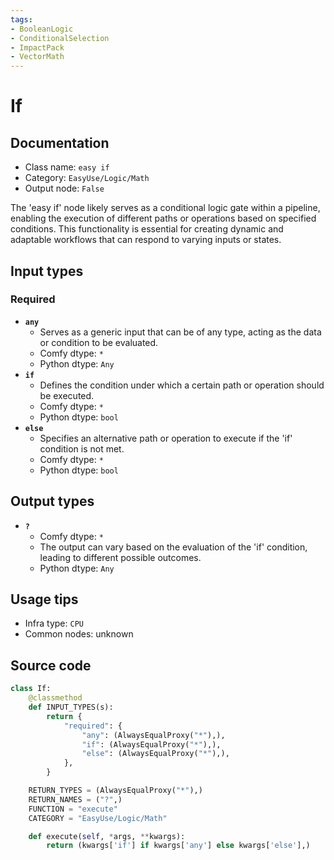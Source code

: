 ```yaml
---
tags:
- BooleanLogic
- ConditionalSelection
- ImpactPack
- VectorMath
---
```


# If
## Documentation
- Class name: `easy if`
- Category: `EasyUse/Logic/Math`
- Output node: `False`

The 'easy if' node likely serves as a conditional logic gate within a pipeline, enabling the execution of different paths or operations based on specified conditions. This functionality is essential for creating dynamic and adaptable workflows that can respond to varying inputs or states.
## Input types
### Required
- **`any`**
    - Serves as a generic input that can be of any type, acting as the data or condition to be evaluated.
    - Comfy dtype: `*`
    - Python dtype: `Any`
- **`if`**
    - Defines the condition under which a certain path or operation should be executed.
    - Comfy dtype: `*`
    - Python dtype: `bool`
- **`else`**
    - Specifies an alternative path or operation to execute if the 'if' condition is not met.
    - Comfy dtype: `*`
    - Python dtype: `bool`
## Output types
- **`?`**
    - Comfy dtype: `*`
    - The output can vary based on the evaluation of the 'if' condition, leading to different possible outcomes.
    - Python dtype: `Any`
## Usage tips
- Infra type: `CPU`
- Common nodes: unknown


## Source code
```python
class If:
    @classmethod
    def INPUT_TYPES(s):
        return {
            "required": {
                "any": (AlwaysEqualProxy("*"),),
                "if": (AlwaysEqualProxy("*"),),
                "else": (AlwaysEqualProxy("*"),),
            },
        }

    RETURN_TYPES = (AlwaysEqualProxy("*"),)
    RETURN_NAMES = ("?",)
    FUNCTION = "execute"
    CATEGORY = "EasyUse/Logic/Math"

    def execute(self, *args, **kwargs):
        return (kwargs['if'] if kwargs['any'] else kwargs['else'],)

```
